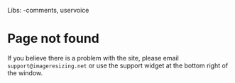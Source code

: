 Libs: -comments, uservoice

# Page not found

If you believe there is a problem with the site, please email `support@imageresizing.net` or use the support widget at the bottom right of the window.